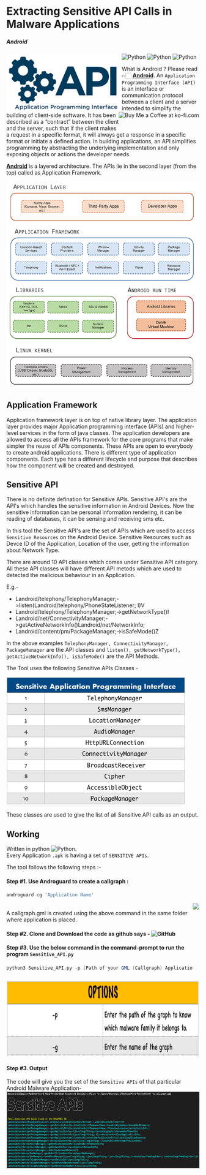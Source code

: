 # Extracting Sensitive API Calls in Malware Applications 
##### Android

<!-- Library Logo -->
<img height=150 src="https://github.com/devu-62442/Extracting-Sensitive-API-Calls/blob/master/img/images.png" align="left" hspace="1" vspace="1">

<img align="right" height='50' src='https://github.com/devu-62442/Android_Malware_Signature_Creator/blob/master/img/dims.jpeg' alt='Buy Me a Coffee at ko-fi.com' /></a>
<!-- Packages Used -->
![Python](https://github.com/devu-62442/Android_Malware_Signature_Creator/blob/master/img/68747470733a2f2f696d672e736869656c64732e696f2f707970692f707976657273696f6e732f6e6574776f726b782e737667-2.svg)
![Python](https://github.com/devu-62442/Android_Malware_Signature_Creator/blob/master/img/68747470733a2f2f7472617669732d63692e6f72672f6e6574776f726b782f6e6574776f726b782e7376673f6272616e63683d6d6173746572.svg) ![Python](https://github.com/devu-62442/Android_Malware_Signature_Creator/blob/master/img/68747470733a2f2f63692e6170707665796f722e636f6d2f6170692f70726f6a656374732f7374617475732f6769746875622f6e6574776f726b782f6e6574776f726b783f6272616e63683d6d6173746572267376673d74727565.svg)

What is Android ? Please read 👉🏻 [**Android**](https://developer.android.com).
An ```Application Programming Interface (API)``` is an interface or communication protocol between a client and a server intended to simplify the building of client-side software. It has been described as a “contract” between the client and the server, such that if the client makes a request in a specific format, it will always get a response in a specific format or initiate a defined action. In building applications, an API simplifies programming by abstracting the underlying implementation and only exposing objects or actions the developer needs. 

[**Android**](https://developer.android.com) is a layered architecture. The APIs lie in the second layer (from the top) called as Application Framework. 

![Python](https://github.com/devu-62442/Extracting-Sensitive-API-Calls/blob/master/img/Architecture.png)

## Application Framework
Application framework layer is on top of native library layer. The application layer provides major Application programming interface (APIs) and higher-level services in the form of java classes. The application developers are allowed to access all the APIs framework for the core programs that make simpler the reuse of APIs components. These APIs are open to everybody to create android applications. There is different type of application components. Each type has a different lifecycle and purpose that describes how the component will be created and destroyed.
</br>

## Sensitive API
There is no definite defination for Sensitive APIs. Sensitive API's are the API's which handles the sensitive information in Android Devices. Now the sensitive information can be personal information rendering, it can be reading of databases, it can be sensing and receiving sms etc. 

In this tool the Sensitive API's are the set of APIs which are used to access ```Sensitive Resources``` on the Android Device. Sensitive Resources such as Devce ID of the Application, Location of the user, getting the information about Network Type.

There are around 10 API classes which comes under Sensitive API category. All these API classes will have different API metods which are used to detected the malicious behaviour in an Application.

E.g.-
- Landroid/telephony/TelephonyManager;->listen(Landroid/telephony/PhoneStateListener; I)V
- Landroid/telephony/TelephonyManager;->getNetworkType()I
- Landroid/net/ConnectivityManager;->getActiveNetworkInfo()Landroid/net/NetworkInfo;
- Landroid/content/pm/PackageManager;->isSafeMode()Z
    
In the above examples ```TelephonyManager, ConnectivityManager, PackageManager``` are the API classes and ```listen(), getNetworkType(), getActiveNetworkInfo(), isSafeMode()``` are the API Methods.

The Tool uses the following Sensitive APIs Classes -

![SensitiveAPIList](https://github.com/devu-62442/Extracting-Sensitive-API-Calls/blob/master/img/Screenshot%202019-10-22%20at%207.31.00%20PM.png)

These classes are used to give the list of all Sensitive API calls as an output.

## Working
Written in python ![Python](https://github.com/devu-62442/Android_Malware_Signature_Creator/blob/master/img/68747470733a2f2f696d672e736869656c64732e696f2f707970692f707976657273696f6e732f6e6574776f726b782e737667-2.svg). 
</br>
Every Application ```.apk``` is having a set of ```SENSITIVE APIs```.

The tool follows the following steps :-

#### Step #1. Use Androguard to create a callgraph :
```gradle
androguard cg 'Application Name'
```
<img align='right' height='200' src='https://github.com/devu-62442/Android_Malware_Signature_Creator/blob/master/img/Screenshot%202019-10-20%20at%2010.31.34%20PM.png' />

</br>
A callgraph.gml is created using the above command in the same folder where application is placed.

#### Step #2. Clone and Download the code as github says - ![GitHub](https://github.com/devu-62442/Static_Malware_Family_Classifier_based_on_Graph_Comparison/blob/master/img/git.svg)

#### Step #3. Use the below command in the command-prompt to run the program ```Sensitive_API.py```

```gradle
python3 Sensitive_API.py -p [Path of your GML (Callgraph) Application] -g [Name of the GML (Callgraph)]
```
<img height=200 src="https://github.com/devu-62442/Extracting-Sensitive-API-Calls/blob/master/img/Screenshot%202019-10-22%20at%207.57.54%20PM.png" align="center" hspace="1" vspace="1">

#### Step #3. Output
The code will give you the set of the ```Sensitive APIs``` of that particular Android Malware Application-
</br>
<img height=200 src="https://github.com/devu-62442/Extracting-Sensitive-API-Calls/blob/master/img/Screenshot%202019-10-22%20at%208.02.33%20PM.png" align="center" hspace="1" vspace="1">


